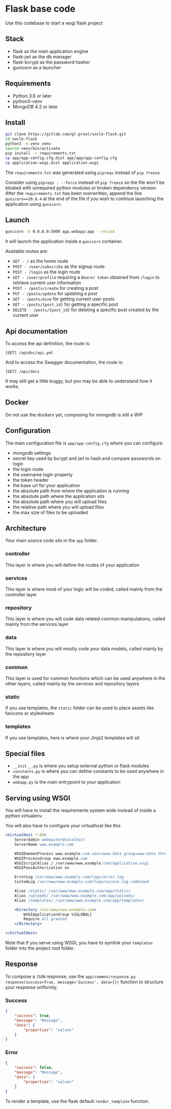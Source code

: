 # Flask base code

Use this codebase to start a wsgi flask project

## Stack

- flask as the main application engine
- flask-jwt as the db manager
- flask-bcrypt as the password hasher
- gunicorn as a launcher

## Requirements

- Python 3.6 or later
- python3-venv
- MongoDB 4.2 or later

## Install

```bash
git clone https://gitlab.com/gl-prout/socle-flask.git
cd socle-flask
python3 -m venv venv
source venv/bin/activate
pip install -r requirements.txt
cp app/app-config.cfg.dist app/app/app-config.cfg
cp application.wsgi.dist application.wsgi
```

The `requirements.txt` was generated using `pipreqs` instead of `pip freeze`

Consider using `pipreqs . --force` instead of `pip freeze` so the file won't be bloated with unrequired python modules or broken dependency version. After the `requirements.txt` has been overwritten, append the line `gunicorn==20.0.4` at the end of the file if you wish to continue launching the application using `gunicorn`.

## Launch

```bash
gunicorn -b 0.0.0.0:5000 app.webapp:app --reload
```

It will launch the application inside a `gunicorn` container.

Available routes are:

- `GET - /` as the home route
- `POST - /user/subscribe` as the signup route
- `POST - /login` as the login route
- `GET - /user/profile` requiring a `Bearer token` obtained from `/login` to retrieve current user information
- `POST - /posts/create` for creating a post
- `PUT - /posts/update` for updating a post
- `GET - /posts/mine` for getting current user posts
- `GET - /posts/{post_id}` for getting a specific post
- `DELETE - /posts/{post_id}` for deleting a specific post created by the current user

## Api documentation

To access the api definition, the route is:

```text
[GET] /apidoc/api.yml
```

And to access the Swagger documentation, the route is:

```text
[GET] /api/docs
```

It may still get a little buggy, but you may be able to understand how it works.

## Docker

Do not use the dockers yet, composing for mongodb is still a WIP

## Configuration

The main configuration file is `app/app-config.cfg` where you can configure:

- mongodb settings
- secret key used by bcrypt and jwt to hash and compare passwords on login
- the login route
- the username login property
- the token header
- the base url for your application
- the absolute path from where the application is running
- the absolute path where the application sits
- the absolute path where you will upload files
- the relative path where you will upload files
- the max size of files to be uploaded

## Architecture

Your main source code sits in the `app` folder.

### controller

This layer is where you will define the routes of your application

### services

This layer is where most of your logic will be coded, called mainly from the controller layer

### repository

This layer is where you will code data related common manipulations, called mainly from the services layer

### data

This layer is where you will mostly code your data models, called mainly by the repository layer

### common

This layer is used for common functions which can be used anywhere in the other layers, called mainly by the services and repository layers

### static

If you use templates, the `static` folder can be used to place assets like favicons or stylesheets

### templates

If you use templates, here is where your Jinja2 templates will sit

## Special files

- `__init__.py` is where you setup external python or flask modules
- `constants.py` is where you can define constants to be used anywhere in the app
- `webapp.py` is the main entrypoint to your application

## Serving using WSGI

You will have to install the requirements system wide instead of inside a python virtualenv.

You will also have to configure your virtualhost like this

```apache
<VirtualHost *:80>
    ServerAdmin webmaster@localhost
    ServerName www.example.com

    WSGIDaemonProcess www.example.com user=www-data group=www-data threads=5 processes=2
    WSGIProcessGroup www.example.com
    WSGIScriptAlias / /var/www/www.example.com/application.wsgi
    WSGIPassAuthorization on

    ErrorLog /var/www/www.example.com/logs/error.log
    CustomLog /var/www/www.example.com/logs/access.log combined

    Alias /static/ /var/www/www.example.com/app/static/
    Alias /uploads/ /var/www/www.example.com/app/uploads/
    Alias /templates/ /var/www/www.example.com/app/templates/

    <Directory /var/www/www.example.com>
        WSGIApplicationGroup %{GLOBAL}
        Require all granted
    </Directory>

</VirtualHost>
```

Note that if you serve using WSGI, you have to symlink your `templates` folder into the project root folder.

## Response

To compose a `JSON` response, use the `app/common/response.py` `response(success=True, message='Success', data={})` function to structure your response uniformly.

### Success

```json
{
    "success": true,
    "message": "Message",
    "data": {
        "properties": "values"
    }
}
```

### Error

```json
{
    "success": false,
    "message": "Message",
    "data": {
        "properties": "values"
    }
}
```

To render a template, use the flask default `render_template` function.
